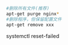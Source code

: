 

``` bash
#删除所有文件(推荐)
apt-get purge nginx*
#删除程序，但保留配置文件
apt-get remove xxx
```

systemctl reset-failed

